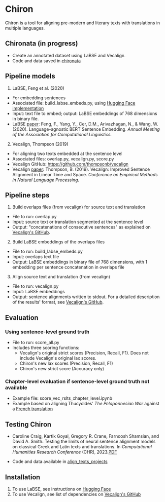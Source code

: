 # Chiron
Chiron is a tool for aligning pre-modern and literary texts with translations in multiple languages.

## Chironata (in progress)
* Create an annotated dataset using LaBSE and Vecalign.
* Code and data saved in [chironata](https://github.com/caro28/chiron/tree/main/chironata)

## Pipeline models
1. LaBSE, Feng et al. (2020)
* For embedding sentences
* Associated file: build_labse_embeds.py, using [Hugging Face implementation](https://huggingface.co/sentence-transformers/LaBSE)
* Input: text file to embed; output: LaBSE embeddings of 768 dimensions in binary file.
* LaBSE [paper](https://arxiv.org/abs/2007.01852): Feng, F., Yang, Y., Cer, D.M., Arivazhagan, N., & Wang, W. (2020). Language-agnostic BERT Sentence Embedding. *Annual Meeting of the Association for Computational Linguistics.*

2. Vecalign, Thompson (2019)
* For aligning two texts embedded at the sentence level
* Associated files: overlap.py, vecalign.py, score.py
* Vecalign GitHub: https://github.com/thompsonb/vecalign
* Vecalign [paper](https://aclanthology.org/D19-1136/): Thompson, B. (2019). Vecalign: Improved Sentence Alignment in Linear Time and Space. *Conference on Empirical Methods in Natural Language Processing.*

## Pipeline steps
1. Build overlaps files (from vecalign) for source text and translation
* File to run: overlap.py
* Input: source text or translation segmented at the sentence level
* Output: "concatenations of consecutive sentences" as explained on [Vecalign's GitHub](https://github.com/thompsonb/vecalign#embed-your-own-documents).

2. Build LaBSE embeddings of the overlaps files
* File to run: build_labse_embeds.py
* Input: overlaps text file
* Output: LaBSE embeddings in binary file of 768 dimensions, with 1 embedding per sentence concatenation in overlaps file

3. Align source text and translation (from vecalign)
* File to run: vecalign.py
* Input: LaBSE embeddings
* Output: sentence alignments written to stdout. For a detailed description of the results' format, see [Vecalign's GitHub](https://github.com/thompsonb/vecalign#run-vecalign-using-provided-embeddings).

## Evaluation
### Using sentence-level ground truth
* File to run: score_all.py
* Includes three scoring functions:
  * Vecalign's original strict scores (Precision, Recall, F1). Does not include Vecalign's original lax scores.
  * Chiron's new lax scores (Precision, Recall, F1)
  * Chiron's new strict score (Accuracy only)

### Chapter-level evaluation if sentence-level ground truth not available
* Example file: score_vec_rslts_chapter_level.ipynb
* Example based on aligning Thucydides' *The Peloponnesian War* against a [French translation](https://github.com/OpenGreekAndLatin/french_trans-dev/blob/master/thucydides_1863.xml)
## Testing Chiron
* Caroline Craig, Kartik Goyal, Gregory R. Crane, Farnoosh Shamsian, and David A. Smith. Testing the limits of neural sentence alignment models on classical Greek and Latin texts and translations. In _Computational Humanities Research Conference_ (CHR), 2023.[PDF](https://ceur-ws.org/Vol-3558/paper6193.pdf)

* Code and data available in [align_texts_projects](https://github.com/caro28/chiron/tree/main/align_texts_project)

## Installation
1. To use LaBSE, see instructions on [Hugging Face](https://huggingface.co/sentence-transformers/LaBSE#usage-sentence-transformers)
2. To use Vecalign, see list of dependencies on [Vecalign's GitHub](https://github.com/thompsonb/vecalign#build-vecalign)
